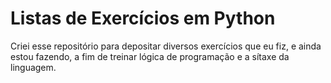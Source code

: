 # Listas de Exercícios em Python
Criei esse repositório para depositar diversos exercícios que eu fiz, e ainda estou fazendo, 
a fim de treinar lógica de programação e a sítaxe da linguagem. 
